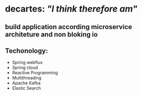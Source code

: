 # decartes: _"I think therefore am"_
## build application according microservice architeture and non bloking io
## Techonology:
- Spring webflux
- Spring cloud
- Reactive Programming
- Multithreading
- Apache Kafka
- Elastic Search

